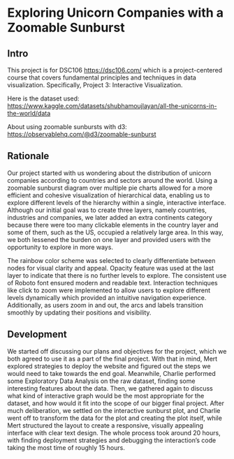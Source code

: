 # Exploring Unicorn Companies with a Zoomable Sunburst

## Intro

This project is for DSC106 <https://dsc106.com/> which is a project-centered course that covers fundamental principles and techniques in data visualization. Specifically, Project 3: Interactive Visualization.

Here is the dataset used: <https://www.kaggle.com/datasets/shubhamoujlayan/all-the-unicorns-in-the-world/data>

About using zoomable sunbursts with d3: <https://observablehq.com/@d3/zoomable-sunburst>

## Rationale

Our project started with us wondering about the distribution of unicorn companies according to countries and sectors around the world. Using a zoomable sunburst diagram over multiple pie charts allowed for a more efficient and cohesive visualization of hierarchical data, enabling us to explore different levels of the hierarchy within a single, interactive interface. Although our initial goal was to create three layers, namely countries, industries and companies, we later added an extra continents category because there were too many clickable elements in the country layer and some of them, such as the US, occupied a relatively large area. In this way, we both lessened the burden on one layer and provided users with the opportunity to explore in more ways.

The rainbow color scheme was selected to clearly differentiate between nodes for visual clarity and appeal. Opacity feature was used at the last layer to indicate that there is no further levels to explore. The consistent use of Roboto font ensured modern and readable text. Interaction techniques like click to zoom were implemented to allow users to explore different levels dynamically which provided an intuitive navigation experience. Additionally, as users zoom in and out, the arcs and labels transition smoothly by updating their positions and visibility.

## Development

We started off discussing our plans and objectives for the project, which we both agreed to use it as a part of the final project. With that in mind, Mert explored strategies to deploy the website and figured out the steps we would need to take towards the end goal. Meanwhile, Charlie performed some Exploratory Data Analysis on the raw dataset, finding some interesting features about the data. Then, we gathered again to discuss what kind of interactive graph would be the most appropriate for the dataset, and how would it fit into the scope of our bigger final project. After much deliberation, we settled on the interactive sunburst plot, and Charlie went off to transform the data for the plot and creating the plot itself, while Mert structured the layout to create a responsive, visually appealing interface with clear text design. The whole process took around 20 hours, with finding deployment strategies and debugging the interaction’s code taking the most time of roughly 15 hours.
